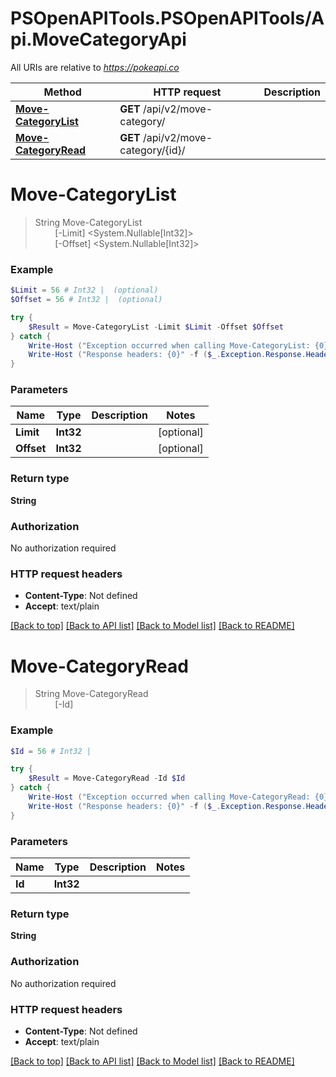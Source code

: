 # PSOpenAPITools.PSOpenAPITools/Api.MoveCategoryApi

All URIs are relative to *https://pokeapi.co*

Method | HTTP request | Description
------------- | ------------- | -------------
[**Move-CategoryList**](MoveCategoryApi.md#Move-CategoryList) | **GET** /api/v2/move-category/ | 
[**Move-CategoryRead**](MoveCategoryApi.md#Move-CategoryRead) | **GET** /api/v2/move-category/{id}/ | 


<a name="Move-CategoryList"></a>
# **Move-CategoryList**
> String Move-CategoryList<br>
> &nbsp;&nbsp;&nbsp;&nbsp;&nbsp;&nbsp;&nbsp;&nbsp;[-Limit] <System.Nullable[Int32]><br>
> &nbsp;&nbsp;&nbsp;&nbsp;&nbsp;&nbsp;&nbsp;&nbsp;[-Offset] <System.Nullable[Int32]><br>



### Example
```powershell
$Limit = 56 # Int32 |  (optional)
$Offset = 56 # Int32 |  (optional)

try {
    $Result = Move-CategoryList -Limit $Limit -Offset $Offset
} catch {
    Write-Host ("Exception occurred when calling Move-CategoryList: {0}" -f ($_.ErrorDetails | ConvertFrom-Json))
    Write-Host ("Response headers: {0}" -f ($_.Exception.Response.Headers | ConvertTo-Json))
}
```

### Parameters

Name | Type | Description  | Notes
------------- | ------------- | ------------- | -------------
 **Limit** | **Int32**|  | [optional] 
 **Offset** | **Int32**|  | [optional] 

### Return type

**String**

### Authorization

No authorization required

### HTTP request headers

 - **Content-Type**: Not defined
 - **Accept**: text/plain

[[Back to top]](#) [[Back to API list]](../README.md#documentation-for-api-endpoints) [[Back to Model list]](../README.md#documentation-for-models) [[Back to README]](../README.md)

<a name="Move-CategoryRead"></a>
# **Move-CategoryRead**
> String Move-CategoryRead<br>
> &nbsp;&nbsp;&nbsp;&nbsp;&nbsp;&nbsp;&nbsp;&nbsp;[-Id] <Int32><br>



### Example
```powershell
$Id = 56 # Int32 | 

try {
    $Result = Move-CategoryRead -Id $Id
} catch {
    Write-Host ("Exception occurred when calling Move-CategoryRead: {0}" -f ($_.ErrorDetails | ConvertFrom-Json))
    Write-Host ("Response headers: {0}" -f ($_.Exception.Response.Headers | ConvertTo-Json))
}
```

### Parameters

Name | Type | Description  | Notes
------------- | ------------- | ------------- | -------------
 **Id** | **Int32**|  | 

### Return type

**String**

### Authorization

No authorization required

### HTTP request headers

 - **Content-Type**: Not defined
 - **Accept**: text/plain

[[Back to top]](#) [[Back to API list]](../README.md#documentation-for-api-endpoints) [[Back to Model list]](../README.md#documentation-for-models) [[Back to README]](../README.md)


